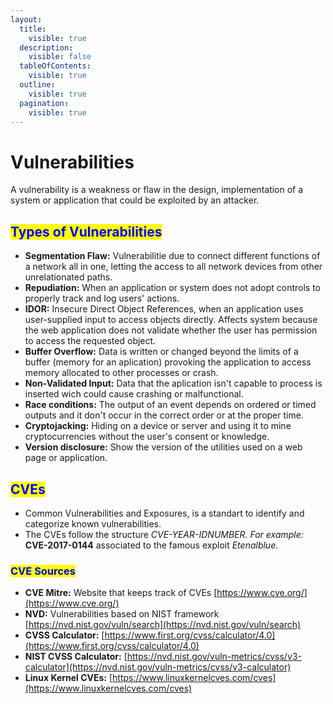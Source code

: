 ```yaml
---
layout:
  title:
    visible: true
  description:
    visible: false
  tableOfContents:
    visible: true
  outline:
    visible: true
  pagination:
    visible: true
---
```


# Vulnerabilities

A vulnerability is a weakness or flaw in the design, implementation of a system or application that could be exploited by an attacker.&#x20;

## <mark style="color:blue;">Types of Vulnerabilities</mark>

* **Segmentation Flaw:** Vulnerabilitie due to connect different functions of a network all in one, letting the access to all network devices from other unrelationated paths.
* **Repudiation:** When an application or system does not adopt controls to properly track and log users' actions.
* **IDOR:** Insecure Direct Object References, when an application uses user-supplied input to access objects directly. Affects system because the web application does not validate whether the user has permission to access the requested object.
* **Buffer Overflow:** Data is written or changed beyond the limits of a buffer (memory for an aplication) provoking the application to access memory allocated to other processes or crash.
* **Non-Validated Input:** Data that the aplication isn't capable to process is inserted wich could cause crashing or malfunctional.
* **Race conditions:** The output of an event depends on ordered or timed outputs and it don't occur in the correct order or at the proper time.
* **Cryptojacking:** Hiding on a device or server and using it to mine cryptocurrencies without the user's consent or knowledge.
* **Version disclosure:** Show the version of the utilities used on a web page or application.



## <mark style="color:blue;">CVEs</mark>

* Common Vulnerabilities and Exposures, is a standart to identify and categorize known vulnerabilities.&#x20;
* The CVEs follow the structure _CVE-YEAR-IDNUMBER. For example:_ **CVE-2017-0144** associated to the famous exploit _Etenalblue._



### <mark style="color:blue;">CVE Sources</mark>

* **CVE Mitre:** Website that keeps track of CVEs [https://www.cve.org/](https://www.cve.org/)
* **NVD:** Vulnerabilities based on NIST framework [https://nvd.nist.gov/vuln/search](https://nvd.nist.gov/vuln/search)
* **CVSS Calculator:** [https://www.first.org/cvss/calculator/4.0](https://www.first.org/cvss/calculator/4.0)
* **NIST CVSS Calculator:** [https://nvd.nist.gov/vuln-metrics/cvss/v3-calculator](https://nvd.nist.gov/vuln-metrics/cvss/v3-calculator)
* **Linux Kernel CVEs:** [https://www.linuxkernelcves.com/cves](https://www.linuxkernelcves.com/cves)


